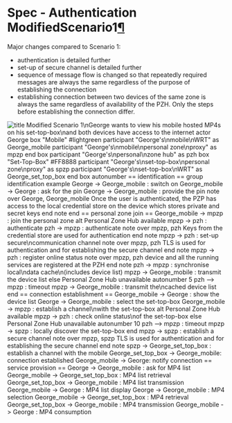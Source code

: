 Spec - Authentication ModifiedScenario1[¶](#Spec-Authentication-ModifiedScenario1)
==================================================================================

Major changes compared to Scenario 1:

-   authentication is detailed further
-   set-up of secure channel is detailed further
-   sequence of message flow is changed so that repeatedly required
    messages are always the same regardless of the purpose of
    establishing the connection
-   establishing connection between two devices of the same zone is
    always the same regardless of availability of the PZH. Only the
    steps before establishing the connection differ.

![ title Modified Scenario 1\\nGeorge wants to view his mobile hosted
MP4s on his set-top-box\\nand both devices have access to the internet
actor George box "Mobile" \#lightgreen participant
"George's\\nmobile\\nWRT" as George\_mobile participant
"George's\\nmobile\\npersonal zone\\nproxy" as mpzp end box participant
"George's\\npersonal\\nzone hub" as pzh box "Set-Top-Box" \#FF8888
participant "George's\\nset-top-box\\npersonal zone\\nproxy" as spzp
participant "George's\\nset-top-box\\nWRT" as George\_set\_top\_box end
box autonumber == identification == group identification example
George -\> George\_mobile : switch on George\_mobile -\> George : ask
for the pin George -\> George\_mobile : provide the pin note over
George, George\_mobile Once the user is authenticated, the PZP has
access to the local credential store on the device which stores private
and secret keys end note end == personal zone join == George\_mobile -\>
mpzp : join the personal zone alt Personal Zone Hub available mpzp -\>
pzh : authenticate pzh -\> mpzp : authenticate note over mpzp, pzh Keys
from the credential store are used for authentication end note mpzp -\>
pzh : set-up secure\\ncommunication channel note over mpzp, pzh TLS is
used for authentication and for establishing the secure channel end note
mpzp -\> pzh : register online status note over mpzp, pzh device and all
the running services are registered at the PZH end note pzh -\> mpzp :
synchronise local\\ndata cache\\n(includes device list) mpzp -\>
George\_mobile : transmit the device list else Personal Zone Hub
unavailable autonumber 5 pzh --\> mpzp : timeout mpzp -\> George\_mobile
: transmit the\\ncached device list end == connection establishment ==
George\_mobile -\> George : show the device list George -\>
George\_mobile : select the set-top-box George\_mobile -\> mpzp :
establish a channel\\nwith the set-top-box alt Personal Zone Hub
available mpzp -\> pzh : check online status\\nof the set-top-box else
Personal Zone Hub unavailable autonumber 10 pzh --\> mpzp : timeout
mpzp -\> spzp : locally discover the set-top-box end mpzp -\> spzp :
establish a secure channel note over mpzp, spzp TLS is used for
authentication and for establishing the secure channel end note spzp -\>
George\_set\_top\_box : establish a channel with the mobile
George\_set\_top\_box -\> George\_mobile: connection established
George\_mobile -\> George: notify connection == service provision ==
George -\> George\_mobile : ask for MP4 list George\_mobile -\>
George\_set\_top\_box : MP4 list retrieval George\_set\_top\_box -\>
George\_mobile : MP4 list transmission George\_mobile -\> George : MP4
list display George -\> George\_mobile : MP4 selection
George\_mobile -\> George\_set\_top\_box : MP4 retrieval
George\_set\_top\_box -\> George\_mobile : MP4 transmission
George\_mobile -\> George : MP4 consumption
](http://dev.webinos.org/redmine/wiki_external_filter/filter?index=0&macro=plantuml&name=4974a73104b9e8cdbfd848b8e1d4d5d3ac449a66f827f93690842538e796d968)

